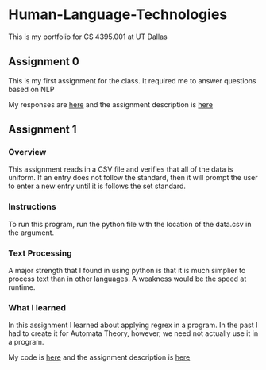 # Human-Language-Technologies
This is my portfolio for CS 4395.001 at UT Dallas


## Assignment 0
This is my first assignment for the class. It required me to answer questions based on NLP

My responses are [here](https://github.com/DylanPetrey/Human-Language-Technologies/blob/main/Assignment%200/Homework0_MPetrey.pdf) and the assignment description is [here](https://github.com/DylanPetrey/Human-Language-Technologies/blob/main/Assignment%200/Portfolio%20Component%200.pdf)


## Assignment 1
### Overview
This assignment reads in a CSV file and verifies that all of the data is uniform. If an entry does not follow the standard, then it will prompt the user to enter a new entry until it is follows the set standard.

### Instructions
To run this program, run the python file with the location of the data.csv in the argument.

### Text Processing
A major strength that I found in using python is that it is much simplier to process text than in other languages. A weakness would be the speed at runtime.

### What I learned
In this assignment I learned about applying regrex in a program. In the past I had to create it for Automata Theory, however, we need not actually use it in a program.


My code is [here](https://github.com/DylanPetrey/Human-Language-Technologies/blob/main/Assignment%201/Homework1_MPetrey.py) and the assignment description is [here](https://github.com/DylanPetrey/Human-Language-Technologies/blob/main/Assignment%201/Portfolio%20Component%201.pdf)
